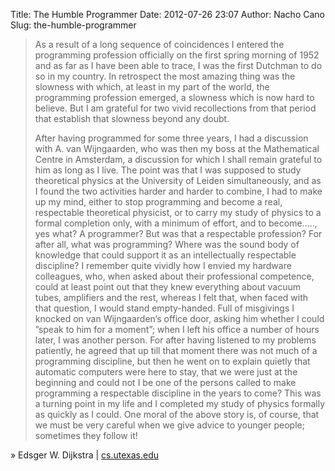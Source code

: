 Title: The Humble Programmer
Date: 2012-07-26 23:07
Author: Nacho Cano
Slug: the-humble-programmer

> As a result of a long sequence of coincidences I entered the
> programming profession officially on the first spring morning of 1952
> and as far as I have been able to trace, I was the first Dutchman to
> do so in my country. In retrospect the most amazing thing was the
> slowness with which, at least in my part of the world, the programming
> profession emerged, a slowness which is now hard to believe. But I am
> grateful for two vivid recollections from that period that establish
> that slowness beyond any doubt.
>
> After having programmed for some three years, I had a discussion with
> A. van Wijngaarden, who was then my boss at the Mathematical Centre in
> Amsterdam, a discussion for which I shall remain grateful to him as
> long as I live. The point was that I was supposed to study theoretical
> physics at the University of Leiden simultaneously, and as I found the
> two activities harder and harder to combine, I had to make up my mind,
> either to stop programming and become a real, respectable theoretical
> physicist, or to carry my study of physics to a formal completion
> only, with a minimum of effort, and to become....., yes what? A
> programmer? But was that a respectable profession? For after all, what
> was programming? Where was the sound body of knowledge that could
> support it as an intellectually respectable discipline? I remember
> quite vividly how I envied my hardware colleagues, who, when asked
> about their professional competence, could at least point out that
> they knew everything about vacuum tubes, amplifiers and the rest,
> whereas I felt that, when faced with that question, I would stand
> empty-handed. Full of misgivings I knocked on van Wijngaarden’s office
> door, asking him whether I could ”speak to him for a moment”; when I
> left his office a number of hours later, I was another person. For
> after having listened to my problems patiently, he agreed that up till
> that moment there was not much of a programming discipline, but then
> he went on to explain quietly that automatic computers were here to
> stay, that we were just at the beginning and could not I be one of the
> persons called to make programming a respectable discipline in the
> years to come? This was a turning point in my life and I completed my
> study of physics formally as quickly as I could. One moral of the
> above story is, of course, that we must be very careful when we give
> advice to younger people; sometimes they follow it!

» Edsger W. Dijkstra | [cs.utexas.edu][]

  [cs.utexas.edu]: http://www.cs.utexas.edu/~EWD/transcriptions/EWD03xx/EWD340.html/
    "The Humble Programmer"
